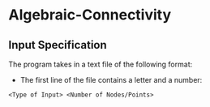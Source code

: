 # Algebraic-Connectivity

## Input Specification
The program takes in a text file of the following format:
- The first line of the file contains a letter and a number:
```
<Type of Input> <Number of Nodes/Points>
```